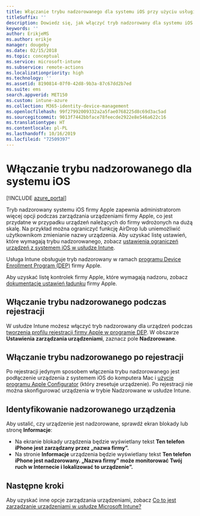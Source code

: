 ```yaml
---
title: Włączanie trybu nadzorowanego dla systemu iOS przy użyciu usługi Microsoft Intune
titleSuffix: ''
description: Dowiedz się, jak włączyć tryb nadzorowany dla systemu iOS przy użyciu usługi Intune.
keywords: ''
author: ErikjeMS
ms.author: erikje
manager: dougeby
ms.date: 02/15/2018
ms.topic: conceptual
ms.service: microsoft-intune
ms.subservice: remote-actions
ms.localizationpriority: high
ms.technology: ''
ms.assetid: 8190814-07f0-42d8-9b3a-87c67dd2b7ed
ms.suite: ems
search.appverid: MET150
ms.custom: intune-azure
ms.collection: M365-identity-device-management
ms.openlocfilehash: 99f27992009332a2a5fae0768225d8c69d3ac5ad
ms.sourcegitcommit: 9013f7442bbface78feecde2922e8e546a622c16
ms.translationtype: HT
ms.contentlocale: pl-PL
ms.lasthandoff: 10/16/2019
ms.locfileid: "72509397"
---
```

# <a name="turn-on-ios-supervised-mode"></a>Włączanie trybu nadzorowanego dla systemu iOS


[!INCLUDE [azure_portal](../includes/azure_portal.md)]

Tryb nadzorowany systemu iOS firmy Apple zapewnia administratorom więcej opcji podczas zarządzania urządzeniami firmy Apple, co jest przydatne w przypadku urządzeń należących do firmy wdrożonych na dużą skalę. Na przykład można ograniczyć funkcję AirDrop lub uniemożliwić użytkownikom zmienianie nazwy urządzenia. Aby uzyskać listę ustawień, które wymagają trybu nadzorowanego, zobacz [ustawienia ograniczeń urządzeń z systemem iOS w usłudze Intune](../configuration/device-restrictions-ios.md).

Usługa Intune obsługuje tryb nadzorowany w ramach [programu Device Enrollment Program (DEP)](../enrollment/device-enrollment-program-enroll-ios.md) firmy Apple.

Aby uzyskać listę kontrolek firmy Apple, które wymagają nadzoru, zobacz [dokumentację ustawień ładunku](http://help.apple.com/configurator/mac/2.4/#/cad5370d089) firmy Apple.

## <a name="turn-on-supervised-mode-during-enrollment"></a>Włączanie trybu nadzorowanego podczas rejestracji

W usłudze Intune możesz włączyć tryb nadzorowany dla urządzeń podczas [tworzenia profilu rejestracji firmy Apple w programie DEP](../enrollment/device-enrollment-program-enroll-ios.md#create-an-apple-enrollment-profile). W obszarze **Ustawienia zarządzania urządzeniami**, zaznacz pole **Nadzorowane**.

## <a name="turn-on-supervised-mode-after-enrollment"></a>Włączanie trybu nadzorowanego po rejestracji

Po rejestracji jedynym sposobem włączenia trybu nadzorowanego jest podłączenie urządzenia z systemem iOS do komputera Mac i [użycie programu Apple Configurator](../enrollment/apple-configurator-enroll-ios.md) (który zresetuje urządzenie). Po rejestracji nie można skonfigurować urządzenia w trybie Nadzorowane w usłudze Intune.

## <a name="identify-a-supervised-device"></a>Identyfikowanie nadzorowanego urządzenia

Aby ustalić, czy urządzenie jest nadzorowane, sprawdź ekran blokady lub stronę **Informacje**:
- Na ekranie blokady urządzenia będzie wyświetlany tekst **Ten telefon iPhone jest zarządzany przez „nazwa firmy”.**
- Na stronie **Informacje** urządzenia będzie wyświetlany tekst **Ten telefon iPhone jest nadzorowany. „Nazwa firmy” może monitorować Twój ruch w Internecie i lokalizować to urządzenie”.**

## <a name="next-steps"></a>Następne kroki

Aby uzyskać inne opcje zarządzania urządzeniami, zobacz [Co to jest zarządzanie urządzeniami w usłudze Microsoft Intune?](device-management.md)
